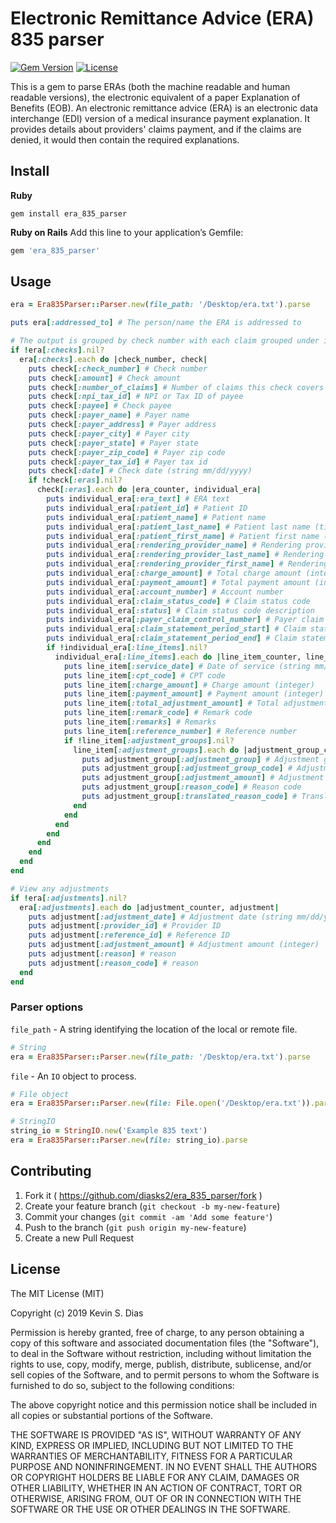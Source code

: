 # Electronic Remittance Advice (ERA) 835 parser

[![Gem Version](https://badge.fury.io/rb/era_835_parser.svg)](http://badge.fury.io/rb/era_835_parser) [![License](https://img.shields.io/badge/license-MIT-brightgreen.svg?style=flat)](https://github.com/diasks2/era_835_parser/blob/master/LICENSE.txt)

This is a gem to parse ERAs (both the machine readable and human readable versions), the electronic equivalent of a paper Explanation of Benefits (EOB). An electronic remittance advice (ERA) is an electronic data interchange (EDI) version of a medical insurance payment explanation. It provides details about providers' claims payment, and if the claims are denied, it would then contain the required explanations.

## Install

**Ruby**
```
gem install era_835_parser
```

**Ruby on Rails**
Add this line to your application’s Gemfile:
```ruby
gem 'era_835_parser'
```

## Usage

```ruby
era = Era835Parser::Parser.new(file_path: '/Desktop/era.txt').parse

puts era[:addressed_to] # The person/name the ERA is addressed to

# The output is grouped by check number with each claim grouped under its respective check
if !era[:checks].nil?
  era[:checks].each do |check_number, check|
    puts check[:check_number] # Check number
    puts check[:amount] # Check amount
    puts check[:number_of_claims] # Number of claims this check covers (integer)
    puts check[:npi_tax_id] # NPI or Tax ID of payee
    puts check[:payee] # Check payee
    puts check[:payer_name] # Payer name
    puts check[:payer_address] # Payer address
    puts check[:payer_city] # Payer city
    puts check[:payer_state] # Payer state
    puts check[:payer_zip_code] # Payer zip code
    puts check[:payer_tax_id] # Payer tax id
    puts check[:date] # Check date (string mm/dd/yyyy)
    if !check[:eras].nil?
      check[:eras].each do |era_counter, individual_era|
        puts individual_era[:era_text] # ERA text
        puts individual_era[:patient_id] # Patient ID
        puts individual_era[:patient_name] # Patient name
        puts individual_era[:patient_last_name] # Patient last name (titlized)
        puts individual_era[:patient_first_name] # Patient first name (titlized)
        puts individual_era[:rendering_provider_name] # Rendering provider name
        puts individual_era[:rendering_provider_last_name] # Rendering provider last name (titlized)
        puts individual_era[:rendering_provider_first_name] # Rendering provider first name (titlized)
        puts individual_era[:charge_amount] # Total charge amount (integer)
        puts individual_era[:payment_amount] # Total payment amount (integer)
        puts individual_era[:account_number] # Account number
        puts individual_era[:claim_status_code] # Claim status code
        puts individual_era[:status] # Claim status code description
        puts individual_era[:payer_claim_control_number] # Payer claim control number
        puts individual_era[:claim_statement_period_start] # Claim statement period start
        puts individual_era[:claim_statement_period_end] # Claim statement period end
        if !individual_era[:line_items].nil?
          individual_era[:line_items].each do |line_item_counter, line_item|
            puts line_item[:service_date] # Date of service (string mm/dd/yyyy)
            puts line_item[:cpt_code] # CPT code
            puts line_item[:charge_amount] # Charge amount (integer)
            puts line_item[:payment_amount] # Payment amount (integer)
            puts line_item[:total_adjustment_amount] # Total adjustment amount (integer)
            puts line_item[:remark_code] # Remark code
            puts line_item[:remarks] # Remarks
            puts line_item[:reference_number] # Reference number
            if !line_item[:adjustment_groups].nil?
              line_item[:adjustment_groups].each do |adjustment_group_counter, adjustment_group|
                puts adjustment_group[:adjustment_group] # Adjustment group
                puts adjustment_group[:adjustment_group_code] # Adjustment group code
                puts adjustment_group[:adjustment_amount] # Adjustment amount (integer)
                puts adjustment_group[:reason_code] # Reason code
                puts adjustment_group[:translated_reason_code] # Translated reason code
              end
            end
          end
        end
      end
    end
  end
end

# View any adjustments
if !era[:adjustments].nil?
  era[:adjustments].each do |adjustment_counter, adjustment|
    puts adjustment[:adjustment_date] # Adjustment date (string mm/dd/yyyy)
    puts adjustment[:provider_id] # Provider ID
    puts adjustment[:reference_id] # Reference ID
    puts adjustment[:adjustment_amount] # Adjustment amount (integer)
    puts adjustment[:reason] # reason
    puts adjustment[:reason_code] # reason
  end
end

```

### Parser options
`file_path` - A string identifying the location of the local or remote file.
```ruby
# String
era = Era835Parser::Parser.new(file_path: '/Desktop/era.txt').parse
```
`file` - An `IO` object to process.
```ruby
# File object
era = Era835Parser::Parser.new(file: File.open('/Desktop/era.txt')).parse

# StringIO
string_io = StringIO.new('Example 835 text')
era = Era835Parser::Parser.new(file: string_io).parse
```

## Contributing

1. Fork it ( https://github.com/diasks2/era_835_parser/fork )
2. Create your feature branch (`git checkout -b my-new-feature`)
3. Commit your changes (`git commit -am 'Add some feature'`)
4. Push to the branch (`git push origin my-new-feature`)
5. Create a new Pull Request

## License

The MIT License (MIT)

Copyright (c) 2019 Kevin S. Dias

Permission is hereby granted, free of charge, to any person obtaining a copy
of this software and associated documentation files (the "Software"), to deal
in the Software without restriction, including without limitation the rights
to use, copy, modify, merge, publish, distribute, sublicense, and/or sell
copies of the Software, and to permit persons to whom the Software is
furnished to do so, subject to the following conditions:

The above copyright notice and this permission notice shall be included in
all copies or substantial portions of the Software.

THE SOFTWARE IS PROVIDED "AS IS", WITHOUT WARRANTY OF ANY KIND, EXPRESS OR
IMPLIED, INCLUDING BUT NOT LIMITED TO THE WARRANTIES OF MERCHANTABILITY,
FITNESS FOR A PARTICULAR PURPOSE AND NONINFRINGEMENT. IN NO EVENT SHALL THE
AUTHORS OR COPYRIGHT HOLDERS BE LIABLE FOR ANY CLAIM, DAMAGES OR OTHER
LIABILITY, WHETHER IN AN ACTION OF CONTRACT, TORT OR OTHERWISE, ARISING FROM,
OUT OF OR IN CONNECTION WITH THE SOFTWARE OR THE USE OR OTHER DEALINGS IN
THE SOFTWARE.